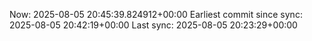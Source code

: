 Now: 2025-08-05 20:45:39.824912+00:00 Earliest commit since sync: 2025-08-05 20:42:19+00:00 Last sync: 2025-08-05 20:23:29+00:00
